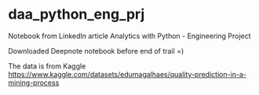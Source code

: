 # daa_python_eng_prj

Notebook from LinkedIn article Analytics with Python - Engineering Project

Downloaded Deepnote notebook before end of trail =)

The data is from Kaggle https://www.kaggle.com/datasets/edumagalhaes/quality-prediction-in-a-mining-process
